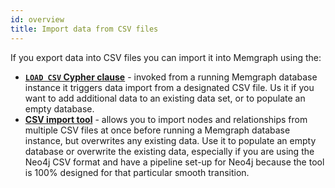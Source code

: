```yaml
---
id: overview
title: Import data from CSV files
---
```


If you export data into CSV files you can import it into Memgraph
using the: 

- [**`LOAD CSV` Cypher clause**](./load-csv-clause.md) - invoked from a running
  Memgraph database instance it triggers data import from a designated CSV file.
  Us it if you want to add additional data to an existing data set, or to
  populate an empty database. 
- [**CSV import tool**](./csv-import-tool.md) - allows you to import nodes and
  relationships from multiple CSV files at once before running a Memgraph
  database instance, but overwrites any existing data. Use it to populate an
  empty database or overwrite the existing data, especially if you are using the
  Neo4j CSV format and have a pipeline set-up for Neo4j because the tool is 100%
  designed for that particular smooth transition. 